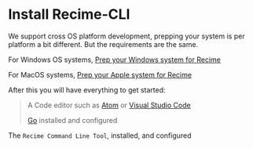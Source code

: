 # Install Recime-CLI

We support cross OS platform development, prepping your system is per platform a bit different. But the requirements are the same.

For Windows OS systems, [Prep your Windows system for Recime](/windows_install_recime_cli.md)

For MacOS systems, [Prep your Apple system for Recime](/macos_install_recime_cli.md)


After this you will have everything to get started:

> A Code editor such as [Atom](https://atom.io/) or [Visual Studio Code](http://code.visualstudio.com/)
>
> [Go](https://golang.org/) installed and configured

The `Recime Command Line Tool`, installed, and configured
